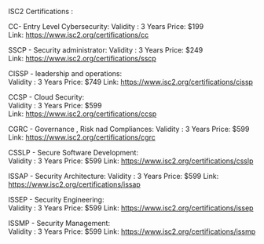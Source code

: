 ISC2 Certifications			:

CC- Entry Level Cybersecurity:
	Validity : 	3 Years
	Price: 		$199	
	Link:		https://www.isc2.org/certifications/cc

SSCP - Security administrator:
	Validity : 	3 Years
	Price: 		$249	
	Link:		https://www.isc2.org/certifications/sscp

CISSP - leadership and operations:	
	Validity : 	3 Years
	Price: 		$749
	Link:		https://www.isc2.org/certifications/cissp

CCSP - Cloud Security: 	
	Validity : 	3 Years
	Price: 		$599	
	Link:		https://www.isc2.org/certifications/ccsp

CGRC - Governance , Risk nad Compliances:
	Validity : 	3 Years
	Price: 		$599	
	Link:		https://www.isc2.org/certifications/cgrc

CSSLP - Secure Software Development:	
	Validity : 	3 Years
	Price: 		$599
	Link:		https://www.isc2.org/certifications/csslp

ISSAP - Security Architecture:
	Validity : 	3 Years
	Price: 		$599
	Link:		https://www.isc2.org/certifications/issap

ISSEP - Security Engineering: 	
	Validity : 	3 Years
	Price: 		$599
	Link:		https://www.isc2.org/certifications/issep

ISSMP - Security Management: 	
	Validity : 	3 Years
	Price: 		$599
	Link:		https://www.isc2.org/certifications/issmp
